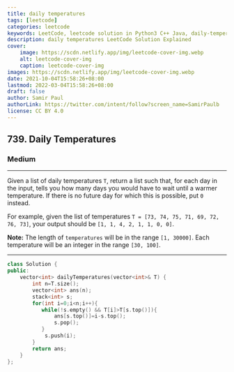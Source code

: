 ```yaml
---
title: daily temperatures
tags: [leetcode]
categories: leetcode
keywords: LeetCode, leetcode solution in Python3 C++ Java, daily-temperatures solution
description: daily temperatures LeetCode Solution Explained
cover:
    image: https://scdn.netlify.app/img/leetcode-cover-img.webp
    alt: leetcode-cover-img
    caption: leetcode-cover-img
images: https://scdn.netlify.app/img/leetcode-cover-img.webp
date: 2021-10-04T15:58:26+08:00
lastmod: 2022-03-04T15:58:26+08:00
draft: false
author: Samir Paul
authorLink: https://twitter.com/intent/follow?screen_name=SamirPaulb
license: CC BY 4.0
---
```



<h2>739. Daily Temperatures</h2><h3>Medium</h3><hr><div><p>
Given a list of daily temperatures <code>T</code>, return a list such that, for each day in the input, tells you how many days you would have to wait until a warmer temperature.  If there is no future day for which this is possible, put <code>0</code> instead.
</p><p>
For example, given the list of temperatures <code>T = [73, 74, 75, 71, 69, 72, 76, 73]</code>, your output should be <code>[1, 1, 4, 2, 1, 1, 0, 0]</code>.
</p>

<p><b>Note:</b>
The length of <code>temperatures</code> will be in the range <code>[1, 30000]</code>.
Each temperature will be an integer in the range <code>[30, 100]</code>.
</p></div>

---




```cpp
class Solution {
public:
    vector<int> dailyTemperatures(vector<int>& T) {
        int n=T.size();
        vector<int> ans(n);
        stack<int> s;
        for(int i=0;i<n;i++){
           while(!s.empty() && T[i]>T[s.top()]){
               ans[s.top()]=i-s.top();
               s.pop();
           }
            s.push(i);
        }
        return ans;
    }
};
```
